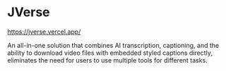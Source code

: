 # JVerse 
https://jverse.vercel.app/

An all-in-one solution that combines AI transcription, captioning, and the ability to download video files with embedded styled captions directly, eliminates the need for users to use multiple tools for different tasks.
